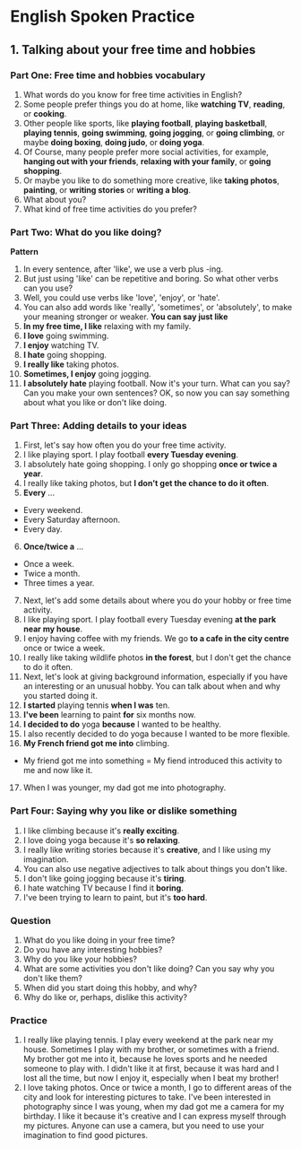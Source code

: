 # English Spoken Practice

## 1. Talking about your free time and hobbies

### Part One: Free time and hobbies vocabulary
1. What words do you know for free time activities in English?
2. Some people prefer things you do at home, like **watching TV**, **reading**, or **cooking**.
3. Other people like sports, like **playing football**, **playing basketball**, **playing tennis**, **going swimming**, **going jogging**, or **going climbing**, or maybe **doing boxing**, **doing judo**, or **doing yoga**.
4. Of Course, many people prefer more social activities, for example, **hanging out with your friends**, **relaxing with your family**, or **going shopping**.
5. Or maybe you like to do something more creative, like **taking photos**, **painting**, or **writing stories** or **writing a blog**.
6. What about you?
7. What kind of free time activities do you prefer?

### Part Two: What do you like doing?
**Pattern**
1. In every sentence, after 'like', we use a verb plus -ing.
2. But just using 'like' can be repetitive and boring. So what other verbs can you use?
3. Well, you could use verbs like 'love', 'enjoy', or 'hate'.
4. You can also add words like 'really', 'sometimes', or 'absolutely', to make your meaning stronger or weaker.
**You can say just like**
1. **In my free time, I like** relaxing with my family.
2. **I love** going swimming.
3. **I enjoy** watching TV.
4. **I hate** going shopping.
5. **I really like** taking photos.
6. **Sometimes, I enjoy** going jogging.
7. **I absolutely hate** playing football.
Now it's your turn. What can you say? Can you make your own sentences? OK, so now you can say something about what you like or don't like doing.

### Part Three: Adding details to your ideas
1. First, let's say how often you do your free time activity.
2. I like playing sport. I play football **every Tuesday evening**.
3. I absolutely hate going shopping. I only go shopping **once or twice a year**.
4. I really like taking photos, but **I don't get the chance to do it often**.
5. **Every** ...
  - Every weekend.
  - Every Saturday afternoon.
  - Every day.
6. **Once/twice a** ...
  - Once a week.
  - Twice a month.
  - Three times a year.
7. Next, let's add some details about where you do your hobby or free time activity.
8. I like playing sport. I play football every Tuesday evening **at the park near my house**.
9. I enjoy having coffee with my friends. We go **to a cafe in the city centre** once or twice a week.
10. I really like taking wildlife photos **in the forest**, but I don't get the chance to do it often.
11. Next, let's look at giving background information, especially if you have an interesting or an unusual hobby. You can talk about when and why you started doing it.
12. **I started** playing tennis **when I was** ten.
13. **I've been** learning to paint **for** six months now.
14. **I decided to do** yoga **because** I wanted to be healthy.
15. I also recently decided to do yoga because I wanted to be more flexible.
16. **My French friend got me into** climbing.
  - My friend got me into something = My fiend introduced this activity to me and now like it.
17. When I was younger, my dad got me into photography.
### Part Four: Saying why you like or dislike something
1. I like climbing because it's **really exciting**.
2. I love doing yoga because it's **so relaxing**.
3. I really like writing stories because it's **creative**, and I like using my imagination.
4. You can also use negative adjectives to talk about things you don't like.
5. I don't like going jogging because it's **tiring**.
6. I hate watching TV because I find it **boring**.
7. I've been trying to learn to paint, but it's **too hard**.
### Question
1. What do you like doing in your free time?
2. Do you have any interesting hobbies?
3. Why do you like your hobbies?
4. What are some activities you don't like doing? Can you say why you don't like them?
5. When did you start doing this hobby, and why?
6. Why do like or, perhaps, dislike this activity?
### Practice
1. I really like playing tennis. I play every weekend at the park near my house. Sometimes I play with my brother, or sometimes with a friend. My brother got me into it, because he loves sports and he needed someone to play with. I didn't like it at first, because it was hard and I lost all the time, but now I enjoy it, especially when I beat my brother!
2. I love taking photos. Once or twice a month, I go to different areas of the city and look for interesting pictures to take. I've been interested in photography since I was young, when my dad got me a camera for my birthday. I like it because it's creative and I can express myself through my pictures. Anyone can use a camera, but you need to use your imagination to find good pictures.

